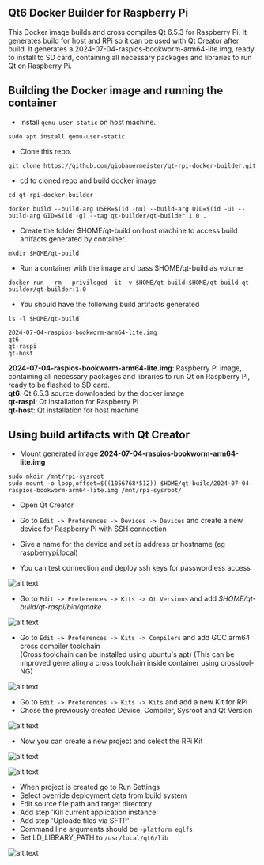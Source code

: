 ## Qt6 Docker Builder for Raspberry Pi

This Docker image builds and cross compiles Qt 6.5.3 for Raspberry Pi. 
It generates build for host and RPi so it can be used with Qt Creator after build. 
It generates a 2024-07-04-raspios-bookworm-arm64-lite.img, ready to install to SD card, containing all necessary packages and libraries to run Qt on Raspberry Pi. 

## Building the Docker image and running the container

- Install `qemu-user-static` on host machine.

```
sudo apt install qemu-user-static
```

- Clone this repo.

```
git clone https://github.com/giobauermeister/qt-rpi-docker-builder.git
```

- cd to cloned repo and build docker image

```
cd qt-rpi-docker-builder

docker build --build-arg USER=$(id -nu) --build-arg UID=$(id -u) --build-arg GID=$(id -g) --tag qt-builder/qt-builder:1.0 .
```

- Create the folder $HOME/qt-build on host machine to access build artifacts generated by container.

```
mkdir $HOME/qt-build
```

- Run a container with the image and pass $HOME/qt-build as volume

```
docker run --rm --privileged -it -v $HOME/qt-build:$HOME/qt-build qt-builder/qt-builder:1.0
```

- You should have the following build artifacts generated

```
ls -l $HOME/qt-build

2024-07-04-raspios-bookworm-arm64-lite.img
qt6
qt-raspi
qt-host
```

**2024-07-04-raspios-bookworm-arm64-lite.img**: Raspberry Pi image, containing all necessary packages and libraries to run Qt on Raspberry Pi, ready to be flashed to SD card.  
**qt6**: Qt 6.5.3 source downloaded by the docker image  
**qt-raspi**: Qt installation for Raspberry Pi  
**qt-host**: Qt installation for host machine  

## Using build artifacts with Qt Creator

- Mount generated image **2024-07-04-raspios-bookworm-arm64-lite.img**
```
sudo mkdir /mnt/rpi-sysroot
sudo mount -o loop,offset=$((1056768*512)) $HOME/qt-build/2024-07-04-raspios-bookworm-arm64-lite.img /mnt/rpi-sysroot/
```

- Open Qt Creator

- Go to `Edit -> Preferences -> Devices -> Devices` and create a new device for Raspberry Pi with SSH connection
- Give a name for the device and set ip address or hostname (eg raspberrypi.local)
- You can test connection and deploy ssh keys for passwordless access

![alt text](repo-images/devices.png)

- Go to `Edit -> Preferences -> Kits -> Qt Versions` and add _$HOME/qt-build/qt-raspi/bin/qmake_

![alt text](repo-images/qt-versions.png)

- Go to `Edit -> Preferences -> Kits -> Compilers` and add GCC arm64 cross compiler toolchain  
(Cross toolchain can be installed using ubuntu's apt)
(This can be improved generating a cross toolchain inside container using crosstool-NG)

![alt text](repo-images/toolchain.png)

- Go to `Edit -> Preferences -> Kits -> Kits` and add a new Kit for RPi
- Chose the previously created Device, Compiler, Sysroot and Qt Version

![alt text](repo-images/kits.png)

- Now you can create a new project and select the RPi Kit

![alt text](repo-images/new-project.png)

![alt text](repo-images/kit-selection.png)

- When project is created go to Run Settings
- Select override deployment data from build system
- Edit source file path and target directory
- Add step 'Kill current application instance'
- Add step 'Uploade files via SFTP'
- Command line arguments should be `-platform eglfs`
- Set LD_LIBRARY_PATH to `/usr/local/qt6/lib`

![alt text](repo-images/run-settings.png)
